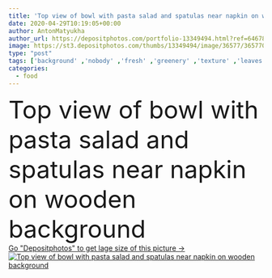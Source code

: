 ```yaml
---
title: 'Top view of bowl with pasta salad and spatulas near napkin on wooden background'
date: 2020-04-29T10:19:05+00:00
author: AntonMatyukha
author_url: https://depositphotos.com/portfolio-13349494.html?ref=64678756
image: https://st3.depositphotos.com/thumbs/13349494/image/36577/365770414/api_thumb_450.jpg?forcejpeg=true
type: "post"
tags: ['background' ,'nobody' ,'fresh' ,'greenery' ,'texture' ,'leaves' ,'food' ,'wooden' ,'tasty' ,'delicious' ,'whole' ,'ripe' ,'vegetable' ,'herbs' ,'nutrition' ,'cloth' ,'salad' ,'napkin' ,'tomatoes' ,'vegetables' ,'bowl' ,'traditional' ,'organic' ,'wood' ,'textured' ,'surface' ,'prepared' ,'cooked' ,'pasta' ,'daylight' ,'spatulas' ,'Italian cuisine' ,'copy space' ,'Studio Shot' ,'top view' ,'no people' ,'food styling' ]
categories: 
  - food
---
```

<div aling="center">
            <font size="60"> Top view of bowl with pasta salad and spatulas near napkin on wooden background</font>   
</div>
<div>
    <a href='https://st3.depositphotos.com/thumbs/13349494/image/36577/365770414/api_thumb_450.jpg?forcejpeg=true?ref=64678756' target=_blank > Go "Depositphotos" to get lage size of this picture ->
        <img href='https://st3.depositphotos.com/thumbs/13349494/image/36577/365770414/api_thumb_450.jpg?forcejpeg=true?ref=64678756' src='https://st3.depositphotos.com/13349494/36577/i/950/depositphotos_365770414-stock-photo-top-view-bowl-pasta-salad.jpg?forcejpeg=true' alt='Top view of bowl with pasta salad and spatulas near napkin on wooden background' >
    </a>
</div>
